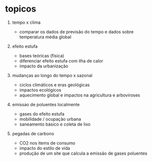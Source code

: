 # topicos

1. tempo x clima
    - comparar os dados de previsão do tempo e dados sobre temperatura média global

2. efeito estufa
    - bases teóricas (física)
    - diferenciar efeito estufa com ilha de calor
    - impacto da urbanização

3. mudanças ao longo do tempo x sazonal
    - ciclos climáticos e eras geológicas
    - impactos ecológicos
    - aquecimento global e impactos na agricultura e arboviroses

4. emissao de poluentes localmente
    - gases do efeito estufa
    - mobilidade / ocupação urbana
    - saneamento básico e coleta de lixo

5. pegadas de carbono
    - CO2 nos items de consumo
    - impacto do estilo de vida
    - produção de um site que calcula a emissão de gases poluentes
